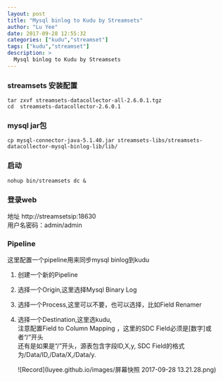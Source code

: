 ```yaml
---
layout: post
title: "Mysql binlog to Kudu by Streamsets"
author: "Lu Yee"
date: 2017-09-28 12:55:32
categories: ["kudu","streamset"]
tags: ["kudu","streamset"]
description: >
  Mysql binlog to Kudu by Streamsets
---
```


### streamsets  安装配置

```
tar zxvf streamsets-datacollector-all-2.6.0.1.tgz 
cd  streamsets-datacollector-2.6.0.1
```

### mysql jar包

```
cp mysql-connector-java-5.1.40.jar streamsets-libs/streamsets-datacollector-mysql-binlog-lib/lib/
```

### 启动

```
nohup bin/streamsets dc &
```
### 登录web 

地址 http://streamsetsip:18630   
用户名密码：admin/admin

### Pipeline

这里配置一个pipeline用来同步mysql binlog到kudu

1. 创建一个新的Pipeline
2. 选择一个Origin,这里选择Mysql Binary Log
3. 选择一个Process,这里可以不要，也可以选择，比如Field Renamer
4. 选择一个Destination,这里选kudu,   
     注意配置Field to Column Mapping ，这里的SDC Field必须是[数字]或者“/”开头   
     还有是如果是“/”开头，源表包含字段ID,X,y, SDC Field的格式为/Data/ID,/Data/X,/Data/y.
     
     ![Record](luyee.github.io/images/屏幕快照 2017-09-28 13.21.28.png)


